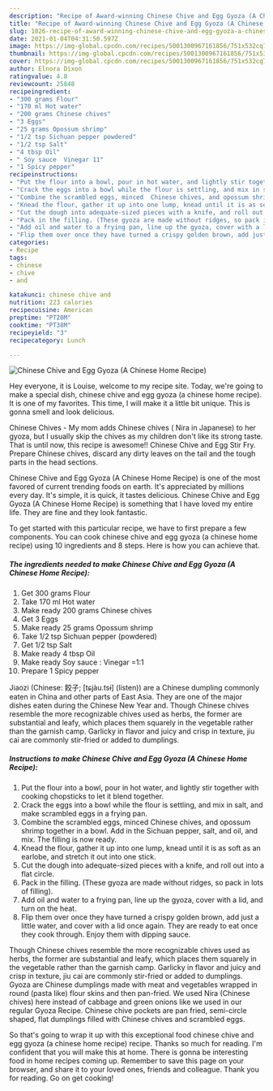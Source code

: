 ```yaml
---
description: "Recipe of Award-winning Chinese Chive and Egg Gyoza (A Chinese Home Recipe)"
title: "Recipe of Award-winning Chinese Chive and Egg Gyoza (A Chinese Home Recipe)"
slug: 1026-recipe-of-award-winning-chinese-chive-and-egg-gyoza-a-chinese-home-recipe
date: 2021-01-04T04:31:50.597Z
image: https://img-global.cpcdn.com/recipes/5001300967161856/751x532cq70/chinese-chive-and-egg-gyoza-a-chinese-home-recipe-recipe-main-photo.jpg
thumbnail: https://img-global.cpcdn.com/recipes/5001300967161856/751x532cq70/chinese-chive-and-egg-gyoza-a-chinese-home-recipe-recipe-main-photo.jpg
cover: https://img-global.cpcdn.com/recipes/5001300967161856/751x532cq70/chinese-chive-and-egg-gyoza-a-chinese-home-recipe-recipe-main-photo.jpg
author: Elnora Dixon
ratingvalue: 4.8
reviewcount: 25848
recipeingredient:
- "300 grams Flour"
- "170 ml Hot water"
- "200 grams Chinese chives"
- "3 Eggs"
- "25 grams Opossum shrimp"
- "1/2 tsp Sichuan pepper powdered"
- "1/2 tsp Salt"
- "4 tbsp Oil"
- " Soy sauce  Vinegar 11"
- "1 Spicy pepper"
recipeinstructions:
- "Put the flour into a bowl, pour in hot water, and lightly stir together with cooking chopsticks to let it blend together."
- "Crack the eggs into a bowl while the flour is settling, and mix in salt, and make scrambled eggs in a frying pan."
- "Combine the scrambled eggs, minced  Chinese chives, and opossum shrimp together in a bowl. Add in the Sichuan pepper, salt, and oil, and mix. The filling is now ready."
- "Knead the flour, gather it up into one lump, knead until it is as soft as an earlobe, and stretch it out into one stick."
- "Cut the dough into adequate-sized pieces with a knife, and roll out into a flat circle."
- "Pack in the filling. (These gyoza are made without ridges, so pack in lots of filling)."
- "Add oil and water to a frying pan, line up the gyoza, cover with a lid, and turn on the heat."
- "Flip them over once they have turned a crispy golden brown, add just a little water, and cover with a lid once again. They are ready to eat once they cook through. Enjoy them with dipping sauce."
categories:
- Recipe
tags:
- chinese
- chive
- and

katakunci: chinese chive and 
nutrition: 223 calories
recipecuisine: American
preptime: "PT20M"
cooktime: "PT38M"
recipeyield: "3"
recipecategory: Lunch

---
```



![Chinese Chive and Egg Gyoza (A Chinese Home Recipe)](https://img-global.cpcdn.com/recipes/5001300967161856/751x532cq70/chinese-chive-and-egg-gyoza-a-chinese-home-recipe-recipe-main-photo.jpg)

Hey everyone, it is Louise, welcome to my recipe site. Today, we're going to make a special dish, chinese chive and egg gyoza (a chinese home recipe). It is one of my favorites. This time, I will make it a little bit unique. This is gonna smell and look delicious.

Chinese Chives - My mom adds Chinese chives ( Nira in Japanese) to her gyoza, but I usually skip the chives as my children don&#39;t like its strong taste. That is until now, this recipe is awesome!! Chinese Chive and Egg Stir Fry. Prepare Chinese chives, discard any dirty leaves on the tail and the tough parts in the head sections.

Chinese Chive and Egg Gyoza (A Chinese Home Recipe) is one of the most favored of current trending foods on earth. It's appreciated by millions every day. It's simple, it is quick, it tastes delicious. Chinese Chive and Egg Gyoza (A Chinese Home Recipe) is something that I have loved my entire life. They are fine and they look fantastic.


To get started with this particular recipe, we have to first prepare a few components. You can cook chinese chive and egg gyoza (a chinese home recipe) using 10 ingredients and 8 steps. Here is how you can achieve that.

<!--inarticleads1-->

##### The ingredients needed to make Chinese Chive and Egg Gyoza (A Chinese Home Recipe):

1. Get 300 grams Flour
1. Take 170 ml Hot water
1. Make ready 200 grams Chinese chives
1. Get 3 Eggs
1. Make ready 25 grams Opossum shrimp
1. Take 1/2 tsp Sichuan pepper (powdered)
1. Get 1/2 tsp Salt
1. Make ready 4 tbsp Oil
1. Make ready  Soy sauce : Vinegar =1:1
1. Prepare 1 Spicy pepper


Jiaozi (Chinese: 餃子; [tɕjàu.tsɨ] (listen)) are a Chinese dumpling commonly eaten in China and other parts of East Asia. They are one of the major dishes eaten during the Chinese New Year and. Though Chinese chives resemble the more recognizable chives used as herbs, the former are substantial and leafy, which places them squarely in the vegetable rather than the garnish camp. Garlicky in flavor and juicy and crisp in texture, jiu cai are commonly stir-fried or added to dumplings. 

<!--inarticleads2-->

##### Instructions to make Chinese Chive and Egg Gyoza (A Chinese Home Recipe):

1. Put the flour into a bowl, pour in hot water, and lightly stir together with cooking chopsticks to let it blend together.
1. Crack the eggs into a bowl while the flour is settling, and mix in salt, and make scrambled eggs in a frying pan.
1. Combine the scrambled eggs, minced  Chinese chives, and opossum shrimp together in a bowl. Add in the Sichuan pepper, salt, and oil, and mix. The filling is now ready.
1. Knead the flour, gather it up into one lump, knead until it is as soft as an earlobe, and stretch it out into one stick.
1. Cut the dough into adequate-sized pieces with a knife, and roll out into a flat circle.
1. Pack in the filling. (These gyoza are made without ridges, so pack in lots of filling).
1. Add oil and water to a frying pan, line up the gyoza, cover with a lid, and turn on the heat.
1. Flip them over once they have turned a crispy golden brown, add just a little water, and cover with a lid once again. They are ready to eat once they cook through. Enjoy them with dipping sauce.


Though Chinese chives resemble the more recognizable chives used as herbs, the former are substantial and leafy, which places them squarely in the vegetable rather than the garnish camp. Garlicky in flavor and juicy and crisp in texture, jiu cai are commonly stir-fried or added to dumplings. Gyoza are Chinese dumplings made with meat and vegetables wrapped in round (pasta like) flour skins and then pan-fried. We used Nira (Chinese chives) here instead of cabbage and green onions like we used in our regular Gyoza Recipe. Chinese chive pockets are pan fried, semi-circle shaped, flat dumplings filled with Chinese chives and scrambled eggs. 

So that's going to wrap it up with this exceptional food chinese chive and egg gyoza (a chinese home recipe) recipe. Thanks so much for reading. I'm confident that you will make this at home. There is gonna be interesting food in home recipes coming up. Remember to save this page on your browser, and share it to your loved ones, friends and colleague. Thank you for reading. Go on get cooking!
